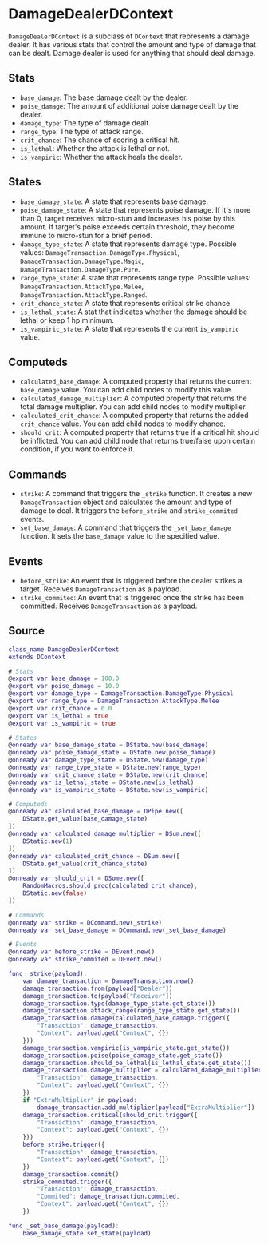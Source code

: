 # DamageDealerDContext

`DamageDealerDContext` is a subclass of `DContext` that represents a damage dealer. It has various stats that control the amount and type of damage that can be dealt. Damage dealer is used for anything that should deal damage.

## Stats

- `base_damage`: The base damage dealt by the dealer.
- `poise_damage`: The amount of additional poise damage dealt by the dealer.
- `damage_type`: The type of damage dealt.
- `range_type`: The type of attack range.
- `crit_chance`: The chance of scoring a critical hit.
- `is_lethal`: Whether the attack is lethal or not.
- `is_vampiric`: Whether the attack heals the dealer.

## States

- `base_damage_state`: A state that represents base damage.
- `poise_damage_state`: A state that represents poise damage. If it's more than 0, target receives micro-stun and increases his poise by this amount. If target's poise exceeds certain threshold, they become immune to micro-stun for a brief period.
- `damage_type_state`: A state that represents damage type. Possible values: `DamageTransaction.DamageType.Physical`, `DamageTransaction.DamageType.Magic`, `DamageTransaction.DamageType.Pure`.
- `range_type_state`: A state that represents range type. Possible values: `DamageTransaction.AttackType.Melee`, `DamageTransaction.AttackType.Ranged`.
- `crit_chance_state`: A state that represents critical strike chance.
- `is_lethal_state`: A stat that indicates whether the damage should be lethal or keep 1 hp minimum.
- `is_vampiric_state`: A state that represents the current `is_vampiric` value.

## Computeds

- `calculated_base_damage`: A computed property that returns the current `base_damage` value. You can add child nodes to modify this value.
- `calculated_damage_multiplier`: A computed property that returns the total damage multiplier. You can add child nodes to modify multiplier.
- `calculated_crit_chance`: A computed property that returns the added `crit_chance` value. You can add child nodes to modify chance.
- `should_crit`: A computed property that returns true if a critical hit should be inflicted. You can add child node that returns true/false upon certain condition, if you want to enforce it.

## Commands

- `strike`: A command that triggers the `_strike` function. It creates a new `DamageTransaction` object and calculates the amount and type of damage to deal. It triggers the `before_strike` and `strike_commited` events.
- `set_base_damage`: A command that triggers the `_set_base_damage` function. It sets the `base_damage` value to the specified value.

## Events

- `before_strike`: An event that is triggered before the dealer strikes a target. Receives `DamageTransaction` as a payload.
- `strike_commited`: An event that is triggered once the strike has been committed. Receives `DamageTransaction` as a payload.

## Source

```gd
class_name DamageDealerDContext
extends DContext

# Stats
@export var base_damage = 100.0
@export var poise_damage = 10.0
@export var damage_type = DamageTransaction.DamageType.Physical
@export var range_type = DamageTransaction.AttackType.Melee
@export var crit_chance = 0.0
@export var is_lethal = true
@export var is_vampiric = true

# States
@onready var base_damage_state = DState.new(base_damage)
@onready var poise_damage_state = DState.new(poise_damage)
@onready var damage_type_state = DState.new(damage_type)
@onready var range_type_state = DState.new(range_type)
@onready var crit_chance_state = DState.new(crit_chance)
@onready var is_lethal_state = DState.new(is_lethal)
@onready var is_vampiric_state = DState.new(is_vampiric)

# Computeds
@onready var calculated_base_damage = DPipe.new([
    DState.get_value(base_damage_state)
])
@onready var calculated_damage_multiplier = DSum.new([
    DStatic.new(1)
])
@onready var calculated_crit_chance = DSum.new([
    DState.get_value(crit_chance_state)
])
@onready var should_crit = DSome.new([
    RandomMacros.should_proc(calculated_crit_chance),
    DStatic.new(false)
])

# Commands
@onready var strike = DCommand.new(_strike)
@onready var set_base_damage = DCommand.new(_set_base_damage)

# Events
@onready var before_strike = DEvent.new()
@onready var strike_commited = DEvent.new()

func _strike(payload):
    var damage_transaction = DamageTransaction.new()
    damage_transaction.from(payload["Dealer"])
    damage_transaction.to(payload["Receiver"])
    damage_transaction.type(damage_type_state.get_state())
    damage_transaction.attack_range(range_type_state.get_state())
    damage_transaction.damage(calculated_base_damage.trigger({
        "Transaction": damage_transaction,
        "Context": payload.get("Context", {})
    }))
    damage_transaction.vampiric(is_vampiric_state.get_state())
    damage_transaction.poise(poise_damage_state.get_state())
    damage_transaction.should_be_lethal(is_lethal_state.get_state())
    damage_transaction.damage_multiplier = calculated_damage_multiplier.trigger({
        "Transaction": damage_transaction,
        "Context": payload.get("Context", {})
    })
    if "ExtraMultiplier" in payload:
        damage_transaction.add_multiplier(payload["ExtraMultiplier"])
    damage_transaction.critical(should_crit.trigger({
        "Transaction": damage_transaction,
        "Context": payload.get("Context", {})
    }))
    before_strike.trigger({
        "Transaction": damage_transaction,
        "Context": payload.get("Context", {})
    })
    damage_transaction.commit()
    strike_commited.trigger({
        "Transaction": damage_transaction,
        "Commited": damage_transaction.commited,
        "Context": payload.get("Context", {})
    })

func _set_base_damage(payload):
    base_damage_state.set_state(payload)
```
